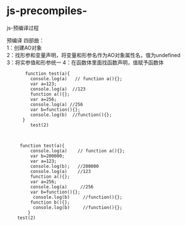 # js-precompiles-
js-预编译过程

   预编译 四部曲：   
         1：创建AO对象  
         2：找形参和变量声明，将变量和形参名作为AO对象属性名，值为undefined  
         3：将实参值和形参统一 
         4：在函数体里面找函数声明，值赋予函数体
         
         
           function test(a){
             console.log(a)   // function a(){};
             var a=123;
             console.log(a)  //123
             function a(){};
             var a=256;
             console.log(a) //256
             var b=function(){};
             console.log(b)  //function(){};
          }
             test(2)


  
         function test(a){
             console.log(a)    // function a(){};
             var b=200000;
             var a=123;
             console.log(b);   //200000
             console.log(a)    //123
             function a(){};
             var a=256;
             console.log(a)     //256
             var b=function(){};
              console.log(b)     //function(){};
             function b(){};
              console.log(b)     //function(){};
            }
        test(2)















